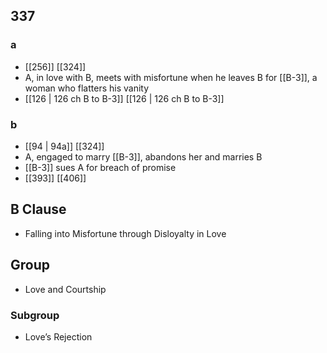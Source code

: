 ## 337
### a
- [[256]] [[324]] 
- A, in love with B, meets with misfortune when he leaves B for [[B-3]], a woman who flatters his vanity
- [[126 | 126 ch B to B-3]] [[126 | 126 ch B to B-3]] 

### b
- [[94 | 94a]] [[324]] 
- A, engaged to marry [[B-3]], abandons her and marries B
- [[B-3]] sues A for breach of promise
- [[393]] [[406]] 

## B Clause
- Falling into Misfortune through Disloyalty in Love

## Group
- Love and Courtship

### Subgroup
- Love’s Rejection

